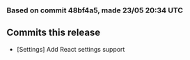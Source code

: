 ### Based on commit 48bf4a5, made 23/05 20:34 UTC
## Commits this release
  - [Settings] Add React settings support